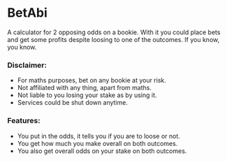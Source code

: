 # BetAbi
A calculator for 2 opposing odds on a bookie. With it you could place bets and get some profits despite loosing to one of the outcomes. If you know, you know.

### Disclaimer:
- For maths purposes, bet on any bookie at your risk.
- Not affiliated with any thing, apart from maths.
- Not liable to you losing your stake as by using it.
- Services could be shut down anytime.

### Features:
- You put in the odds, it tells you if you are to loose or not.
- You get how much you make overall on both outcomes.
- You also get overall odds on your stake on both outcomes.
